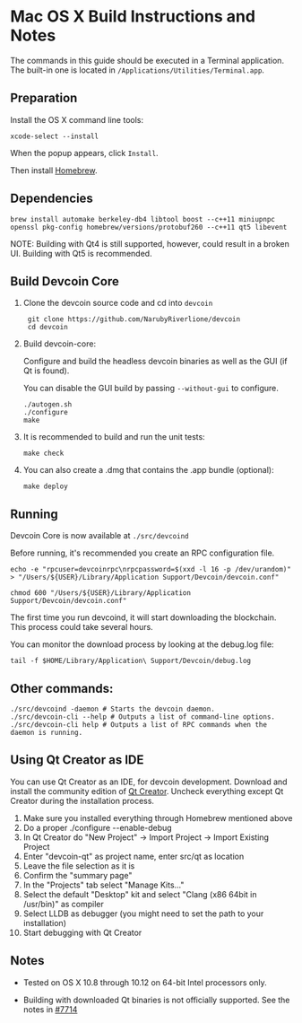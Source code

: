 Mac OS X Build Instructions and Notes
====================================
The commands in this guide should be executed in a Terminal application.
The built-in one is located in `/Applications/Utilities/Terminal.app`.

Preparation
-----------
Install the OS X command line tools:

`xcode-select --install`

When the popup appears, click `Install`.

Then install [Homebrew](http://brew.sh).

Dependencies
----------------------

    brew install automake berkeley-db4 libtool boost --c++11 miniupnpc openssl pkg-config homebrew/versions/protobuf260 --c++11 qt5 libevent

NOTE: Building with Qt4 is still supported, however, could result in a broken UI. Building with Qt5 is recommended.

Build Devcoin Core
------------------------

1. Clone the devcoin source code and cd into `devcoin`

        git clone https://github.com/NarubyRiverlione/devcoin
        cd devcoin

2.  Build devcoin-core:

    Configure and build the headless devcoin binaries as well as the GUI (if Qt is found).

    You can disable the GUI build by passing `--without-gui` to configure.

        ./autogen.sh
        ./configure
        make

3.  It is recommended to build and run the unit tests:

        make check

4.  You can also create a .dmg that contains the .app bundle (optional):

        make deploy

Running
-------

Devcoin Core is now available at `./src/devcoind`

Before running, it's recommended you create an RPC configuration file.

    echo -e "rpcuser=devcoinrpc\nrpcpassword=$(xxd -l 16 -p /dev/urandom)" > "/Users/${USER}/Library/Application Support/Devcoin/devcoin.conf"

    chmod 600 "/Users/${USER}/Library/Application Support/Devcoin/devcoin.conf"

The first time you run devcoind, it will start downloading the blockchain. This process could take several hours.

You can monitor the download process by looking at the debug.log file:

    tail -f $HOME/Library/Application\ Support/Devcoin/debug.log

Other commands:
-------

    ./src/devcoind -daemon # Starts the devcoin daemon.
    ./src/devcoin-cli --help # Outputs a list of command-line options.
    ./src/devcoin-cli help # Outputs a list of RPC commands when the daemon is running.

Using Qt Creator as IDE
------------------------
You can use Qt Creator as an IDE, for devcoin development.
Download and install the community edition of [Qt Creator](https://www.qt.io/download/).
Uncheck everything except Qt Creator during the installation process.

1. Make sure you installed everything through Homebrew mentioned above
2. Do a proper ./configure --enable-debug
3. In Qt Creator do "New Project" -> Import Project -> Import Existing Project
4. Enter "devcoin-qt" as project name, enter src/qt as location
5. Leave the file selection as it is
6. Confirm the "summary page"
7. In the "Projects" tab select "Manage Kits..."
8. Select the default "Desktop" kit and select "Clang (x86 64bit in /usr/bin)" as compiler
9. Select LLDB as debugger (you might need to set the path to your installation)
10. Start debugging with Qt Creator

Notes
-----

* Tested on OS X 10.8 through 10.12 on 64-bit Intel processors only.

* Building with downloaded Qt binaries is not officially supported. See the notes in [#7714](https://github.com/bitcoin/bitcoin/issues/7714)
